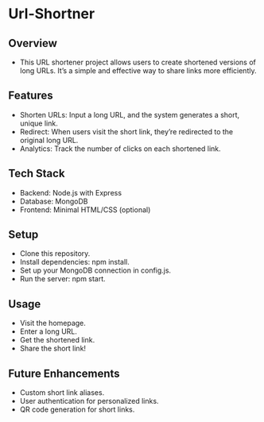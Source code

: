 ﻿# Url-Shortner

## Overview 
- This URL shortener project allows users to create shortened versions of long URLs. It’s a simple and effective way to share links more efficiently.

## Features 
- Shorten URLs: Input a long URL, and the system generates a short, unique link. 
- Redirect: When users visit the short link, they’re redirected to the original long URL. 
- Analytics: Track the number of clicks on each shortened link.

## Tech Stack 
- Backend: Node.js with Express 
- Database: MongoDB
- Frontend: Minimal HTML/CSS (optional)

## Setup 
- Clone this repository. 
- Install dependencies: npm install. 
- Set up your MongoDB connection in config.js. 
- Run the server: npm start.

## Usage 
- Visit the homepage. 
- Enter a long URL. 
- Get the shortened link. 
- Share the short link!

## Future Enhancements 
- Custom short link aliases. 
- User authentication for personalized links. 
- QR code generation for short links.